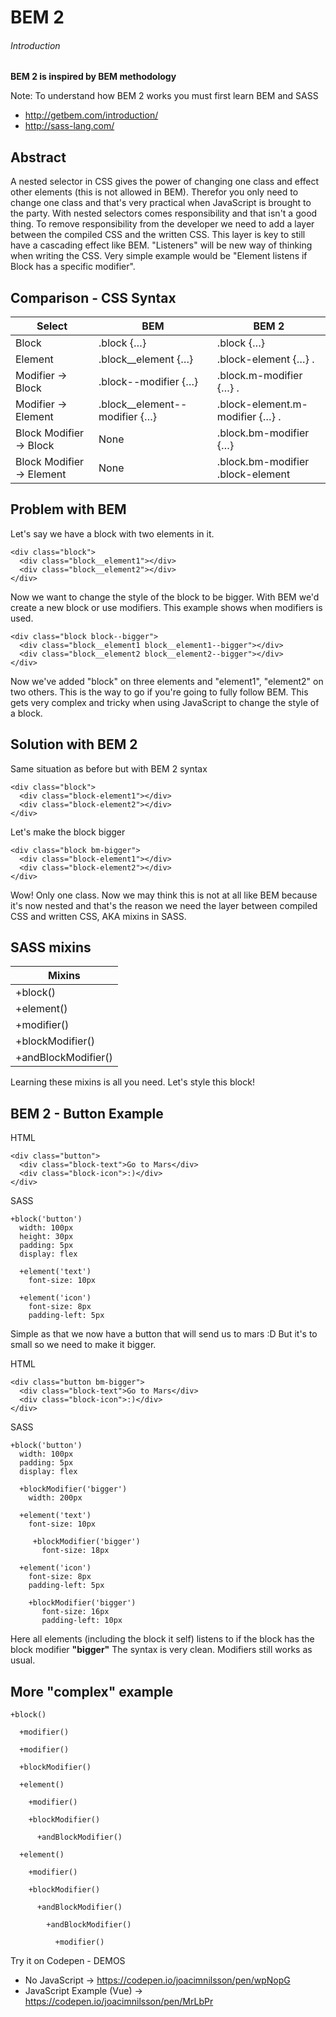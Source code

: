 # BEM 2

###### Introduction

**BEM 2 is inspired by BEM methodology**

Note: To understand how BEM 2 works you must first learn BEM and SASS
- http://getbem.com/introduction/
- http://sass-lang.com/

## Abstract

A nested selector in CSS gives the power of changing one class and effect other
elements (this is not allowed in BEM). Therefor you only need to change one
class and that's very practical when JavaScript is brought to the party. With
nested selectors comes responsibility and that isn't a good thing. To remove
responsibility from the developer we need to add a layer between the compiled
CSS and the written CSS. This layer is key to still have a cascading effect
like BEM. "Listeners" will be new way of thinking when writing the CSS. Very
simple example would be "Element listens if Block has a specific modifier".

## Comparison - CSS Syntax

| Select	                  | BEM	                          | BEM 2
| ------------------------- | ----------------------------- | --------------------------------- |
| Block	                    | .block {…}	                  | .block {…}                        |
| Element	                  | .block__element {…}	          | .block-element {…} .              |
| Modifier -> Block         | .block--modifier {…}	        | .block.m-modifier {…} .           |
| Modifier -> Element       | .block__element--modifier {…} | .block-element.m-modifier {…} .   |
| Block Modifier -> Block	  | None	                        | .block.bm-modifier {…}            |
| Block Modifier -> Element	| None	                        | .block.bm-modifier .block-element |

## Problem with BEM

Let's say we have a block with two elements in it.

```
<div class="block">
  <div class="block__element1"></div>
  <div class="block__element2"></div>
</div>
```

Now we want to change the style of the block to be bigger. With BEM we'd create a new block or use modifiers.
This example shows when modifiers is used.

```
<div class="block block--bigger">
  <div class="block__element1 block__element1--bigger"></div>
  <div class="block__element2 block__element2--bigger"></div>
</div>
```

Now we've added "block" on three elements and "element1", "element2" on two others. This is the way to go if you're going
to fully follow BEM. This gets very complex and tricky when using JavaScript to change the style of a block.

## Solution with BEM 2

Same situation as before but with BEM 2 syntax

```
<div class="block">
  <div class="block-element1"></div>
  <div class="block-element2"></div>
</div>
```

Let's make the block bigger

```
<div class="block bm-bigger">
  <div class="block-element1"></div>
  <div class="block-element2"></div>
</div>
```

Wow! Only one class. Now we may think this is not at all like BEM because it's
now nested and that's the reason we need the layer between compiled CSS and
written CSS, AKA mixins in SASS.

## SASS mixins

| Mixins	             |
| -------------------- |
| +block()	           |
| +element()	         |
| +modifier()          |
| +blockModifier()     |
| +andBlockModifier()	 |

Learning these mixins is all you need.
Let's style this block!

## BEM 2 - Button Example

HTML
```
<div class="button">
  <div class="block-text">Go to Mars</div>
  <div class="block-icon">:)</div>
</div>
```

SASS
```
+block('button')
  width: 100px
  height: 30px
  padding: 5px
  display: flex

  +element('text')
    font-size: 10px

  +element('icon')
    font-size: 8px
    padding-left: 5px
```

Simple as that we now have a button that will send us to mars :D But it's to
small so we need to make it bigger.

HTML
```
<div class="button bm-bigger">
  <div class="block-text">Go to Mars</div>
  <div class="block-icon">:)</div>
</div>
```

SASS
```
+block('button')
  width: 100px
  padding: 5px
  display: flex

  +blockModifier('bigger')
    width: 200px

  +element('text')
    font-size: 10px

     +blockModifier('bigger')
       font-size: 18px

  +element('icon')
    font-size: 8px
    padding-left: 5px

    +blockModifier('bigger')
       font-size: 16px
       padding-left: 10px
```

Here all elements (including the block it self) listens to if the block has the
block modifier **"bigger"** The syntax is very clean. Modifiers still works as usual.

## More "complex" example

```
+block()

  +modifier()

  +modifier()

  +blockModifier()

  +element()

    +modifier()

    +blockModifier()

      +andBlockModifier()

  +element()

    +modifier()

    +blockModifier()

      +andBlockModifier()

        +andBlockModifier()

          +modifier()
```

Try it on Codepen - DEMOS
- No JavaScript -> https://codepen.io/joacimnilsson/pen/wpNopG
- JavaScript Example (Vue) -> https://codepen.io/joacimnilsson/pen/MrLbPr
